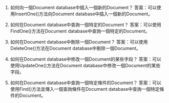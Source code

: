 1. 如何向一個Document database中插入一個新的Document？
答案：可以使用InsertOne()方法向Document database中插入一個新的Document。

2. 如何在Document database中查詢一個特定的Document？
答案：可以使用FindOne()方法在Document database中查詢一個特定的Document。

3. 如何在Document database中刪除一個Document？
答案：可以使用DeleteOne()方法在Document database中刪除一個Document。

4. 如何在Document database中修改一個Document的某些字段？
答案：可以使用UpdateOne()方法在Document database中修改一個Document的某些字段。

5. 如何在Document database中查詢一個特定條件的Document？
答案：可以使用Find()方法並傳入一個查詢條件在Document database中查詢一個特定條件的Document。